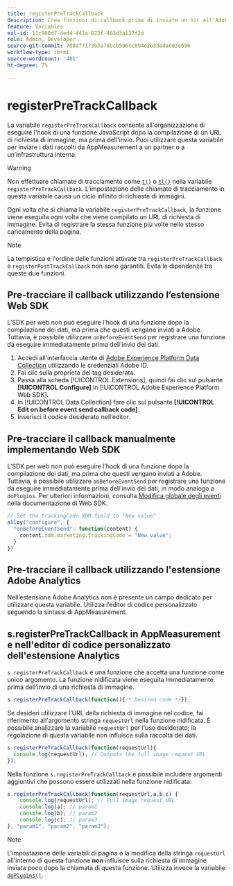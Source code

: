 ```yaml
---
title: registerPreTrackCallback
description: Crea funzioni di callback prima di inviare un hit all’Adobe.
feature: Variables
exl-id: 11c960d7-ded4-441a-822f-463d3a137d2d
role: Admin, Developer
source-git-commit: 7d8df7173b3a78bcb506cc894e2b3deda003e696
workflow-type: tm+mt
source-wordcount: '401'
ht-degree: 7%

---
```


# registerPreTrackCallback

La variabile `registerPreTrackCallback` consente all&#39;organizzazione di eseguire l&#39;hook di una funzione JavaScript dopo la compilazione di un URL di richiesta di immagine, ma prima dell&#39;invio. Puoi utilizzare questa variabile per inviare i dati raccolti da AppMeasurement a un partner o a un’infrastruttura interna.

>[!WARNING]
>
>Non effettuare chiamate di tracciamento come [`t()`](t-method.md) o [`tl()`](tl-method.md) nella variabile `registerPreTrackCallback`. L’impostazione delle chiamate di tracciamento in questa variabile causa un ciclo infinito di richieste di immagini.

Ogni volta che si chiama la variabile `registerPreTrackCallback`, la funzione viene eseguita ogni volta che viene compilato un URL di richiesta di immagine. Evita di registrare la stessa funzione più volte nello stesso caricamento della pagina.

>[!NOTE]
>
>La tempistica e l&#39;ordine delle funzioni attivate tra `registerPreTrackCallback` e `registerPostTrackCallback` non sono garantiti. Evita le dipendenze tra queste due funzioni.

## Pre-tracciare il callback utilizzando l’estensione Web SDK

L’SDK per web non può eseguire l’hook di una funzione dopo la compilazione dei dati, ma prima che questi vengano inviati a Adobe. Tuttavia, è possibile utilizzare `onBeforeEventSend` per registrare una funzione da eseguire immediatamente prima dell&#39;invio dei dati.

1. Accedi all&#39;interfaccia utente di [Adobe Experience Platform Data Collection](https://experience.adobe.com/data-collection) utilizzando le credenziali Adobe ID.
1. Fai clic sulla proprietà del tag desiderata.
1. Passa alla scheda [!UICONTROL Extensions], quindi fai clic sul pulsante **[!UICONTROL Configure]** in [!UICONTROL Adobe Experience Platform Web SDK].
1. In [!UICONTROL Data Collection] fare clic sul pulsante **[!UICONTROL Edit on before event send callback code]**.
1. Inserisci il codice desiderato nell’editor.

## Pre-tracciare il callback manualmente implementando Web SDK

L’SDK per web non può eseguire l’hook di una funzione dopo la compilazione dei dati, ma prima che questi vengano inviati a Adobe. Tuttavia, è possibile utilizzare `onBeforeEventSend` per registrare una funzione da eseguire immediatamente prima dell&#39;invio dei dati, in modo analogo a `doPlugins`. Per ulteriori informazioni, consulta [Modifica globale degli eventi](https://experienceleague.adobe.com/docs/experience-platform/edge/fundamentals/tracking-events.html#modifying-events-globally) nella documentazione di Web SDK.

```js
// Set the trackingCode XDM field to "New value"
alloy("configure", {
  "onBeforeEventSend": function(content) {
    content.xdm.marketing.trackingCode = "New value";
  }
})
```

## Pre-tracciare il callback utilizzando l&#39;estensione Adobe Analytics

Nell’estensione Adobe Analytics non è presente un campo dedicato per utilizzare questa variabile. Utilizza l’editor di codice personalizzato seguendo la sintassi di AppMeasurement.

## s.registerPreTrackCallback in AppMeasurement e nell&#39;editor di codice personalizzato dell&#39;estensione Analytics

`s.registerPreTrackCallback` è una funzione che accetta una funzione come unico argomento. La funzione nidificata viene eseguita immediatamente prima dell’invio di una richiesta di immagine.

```js
s.registerPreTrackCallback(function(){/* Desired code */});
```

Se desideri utilizzare l&#39;URL della richiesta di immagine nel codice, fai riferimento all&#39;argomento stringa `requestUrl` nella funzione nidificata. È possibile analizzare la variabile `requestUrl` per l&#39;uso desiderato; la regolazione di questa variabile non influisce sulla raccolta dei dati.

```js
s.registerPreTrackCallback(function(requestUrl){
  console.log(requestUrl); // Outputs the full image request URL
});
```

Nella funzione `s.registerPreTrackCallback` è possibile includere argomenti aggiuntivi che possono essere utilizzati nella funzione nidificata:

```js
s.registerPreTrackCallback(function(requestUrl,a,b,c) {
    console.log(requestUrl); // Full image request URL
    console.log(a); // param1
    console.log(b); // param2
    console.log(c); // param3
}, "param1", "param2", "param3");
```

>[!NOTE]
>
>L&#39;impostazione delle variabili di pagina o la modifica della stringa `requestUrl` all&#39;interno di questa funzione **non** influisce sulla richiesta di immagine inviata poco dopo la chiamata di questa funzione. Utilizza invece la variabile [`doPlugins()`](doplugins.md).
